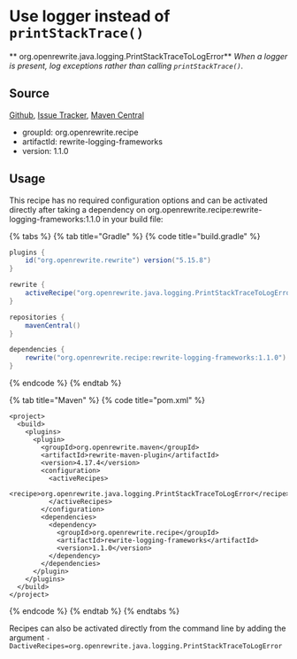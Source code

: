 # Use logger instead of `printStackTrace()`

** org.openrewrite.java.logging.PrintStackTraceToLogError**
_When a logger is present, log exceptions rather than calling `printStackTrace()`._

## Source

[Github](https://github.com/openrewrite/rewrite-logging-frameworks), [Issue Tracker](https://github.com/openrewrite/rewrite-logging-frameworks/issues), [Maven Central](https://search.maven.org/artifact/org.openrewrite.recipe/rewrite-logging-frameworks/1.1.0/jar)

* groupId: org.openrewrite.recipe
* artifactId: rewrite-logging-frameworks
* version: 1.1.0


## Usage

This recipe has no required configuration options and can be activated directly after taking a dependency on org.openrewrite.recipe:rewrite-logging-frameworks:1.1.0 in your build file:

{% tabs %}
{% tab title="Gradle" %}
{% code title="build.gradle" %}
```groovy
plugins {
    id("org.openrewrite.rewrite") version("5.15.8")
}

rewrite {
    activeRecipe("org.openrewrite.java.logging.PrintStackTraceToLogError")
}

repositories {
    mavenCentral()
}

dependencies {
    rewrite("org.openrewrite.recipe:rewrite-logging-frameworks:1.1.0")
}
```
{% endcode %}
{% endtab %}

{% tab title="Maven" %}
{% code title="pom.xml" %}
```markup
<project>
  <build>
    <plugins>
      <plugin>
        <groupId>org.openrewrite.maven</groupId>
        <artifactId>rewrite-maven-plugin</artifactId>
        <version>4.17.4</version>
        <configuration>
          <activeRecipes>
            <recipe>org.openrewrite.java.logging.PrintStackTraceToLogError</recipe>
          </activeRecipes>
        </configuration>
        <dependencies>
          <dependency>
            <groupId>org.openrewrite.recipe</groupId>
            <artifactId>rewrite-logging-frameworks</artifactId>
            <version>1.1.0</version>
          </dependency>
        </dependencies>
      </plugin>
    </plugins>
  </build>
</project>
```
{% endcode %}
{% endtab %}
{% endtabs %}

Recipes can also be activated directly from the command line by adding the argument `-DactiveRecipes=org.openrewrite.java.logging.PrintStackTraceToLogError`
